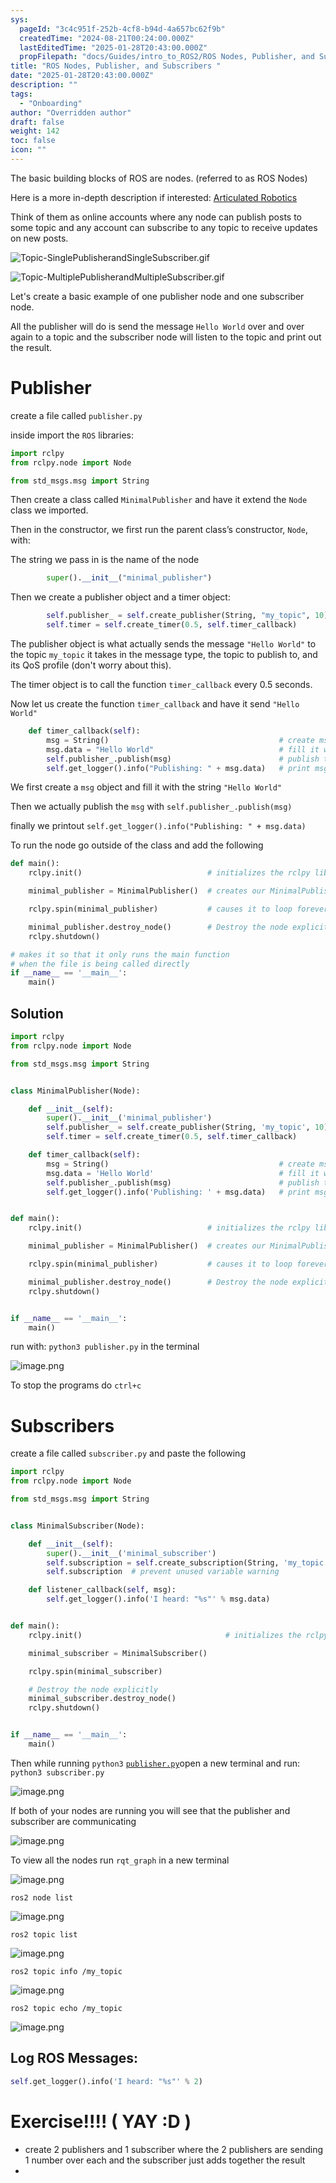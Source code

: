 ```yaml
---
sys:
  pageId: "3c4c951f-252b-4cf8-b94d-4a657bc62f9b"
  createdTime: "2024-08-21T00:24:00.000Z"
  lastEditedTime: "2025-01-28T20:43:00.000Z"
  propFilepath: "docs/Guides/intro_to_ROS2/ROS Nodes, Publisher, and Subscribers .md"
title: "ROS Nodes, Publisher, and Subscribers "
date: "2025-01-28T20:43:00.000Z"
description: ""
tags:
  - "Onboarding"
author: "Overridden author"
draft: false
weight: 142
toc: false
icon: ""
---
```


The basic building blocks of ROS are nodes. (referred to as ROS Nodes)

Here is a more in-depth description if interested: [Articulated Robotics](https://articulatedrobotics.xyz/tutorials/ready-for-ros/ros-overview#2-nodes)

Think of them as online accounts where any node can publish posts to some topic and any account can subscribe to any topic to receive updates on new posts.

![Topic-SinglePublisherandSingleSubscriber.gif](https://docs.ros.org/en/humble/_images/Topic-SinglePublisherandSingleSubscriber.gif)

![Topic-MultiplePublisherandMultipleSubscriber.gif](https://docs.ros.org/en/humble/_images/Topic-MultiplePublisherandMultipleSubscriber.gif)

Let's create a basic example of one publisher node and one subscriber node.

All the publisher will do is send the message `Hello World` over and over again to a topic and the subscriber node will listen to the topic and print out the result.

# Publisher

create a file called `publisher.py` 

inside import the `ROS` libraries:

```python
import rclpy
from rclpy.node import Node

from std_msgs.msg import String
```

Then create a class called `MinimalPublisher` and have it extend the `Node` class we imported.

Then in the constructor, we first run the parent class’s constructor, `Node`, with:

The string we pass in is the name of the node

```python
        super().__init__("minimal_publisher")
```

Then we create a publisher object and a timer object:

```python
        self.publisher_ = self.create_publisher(String, "my_topic", 10)
        self.timer = self.create_timer(0.5, self.timer_callback)
```

The publisher object is what actually sends the message `"Hello World"` to the topic `my_topic` it takes in the message type, the topic to publish to, and its QoS profile (don't worry about this).

The timer object is to call the function `timer_callback` every 0.5 seconds.

Now let us create the function `timer_callback` and have it send `"Hello World"`

```python
    def timer_callback(self):
        msg = String()                                      # create msg object
        msg.data = "Hello World"                            # fill it with data
        self.publisher_.publish(msg)                        # publish the message
        self.get_logger().info("Publishing: " + msg.data)   # print msg
```

We first create a `msg` object and fill it with the string `"Hello World"`

Then we actually publish the `msg` with `self.publisher_.publish(msg)`

finally we printout `self.get_logger().info("Publishing: " + msg.data)`

To run the node go outside of the class and add the following

```python
def main():
    rclpy.init()                            # initializes the rclpy library

    minimal_publisher = MinimalPublisher()  # creates our MinimalPublisher object

    rclpy.spin(minimal_publisher)           # causes it to loop forever

    minimal_publisher.destroy_node()        # Destroy the node explicitly
    rclpy.shutdown()

# makes it so that it only runs the main function
# when the file is being called directly
if __name__ == '__main__': 
    main()
```

## Solution

```python
import rclpy
from rclpy.node import Node

from std_msgs.msg import String


class MinimalPublisher(Node):

    def __init__(self):
        super().__init__('minimal_publisher')
        self.publisher_ = self.create_publisher(String, 'my_topic', 10)
        self.timer = self.create_timer(0.5, self.timer_callback)

    def timer_callback(self):
        msg = String()                                      # create msg object
        msg.data = 'Hello World'                            # fill it with data
        self.publisher_.publish(msg)                        # publish the message
        self.get_logger().info('Publishing: ' + msg.data)   # print msg


def main():
    rclpy.init()                            # initializes the rclpy library

    minimal_publisher = MinimalPublisher()  # creates our MinimalPublisher object

    rclpy.spin(minimal_publisher)           # causes it to loop forever

    minimal_publisher.destroy_node()        # Destroy the node explicitly
    rclpy.shutdown()


if __name__ == '__main__':
    main()
```

run with: `python3 publisher.py` in the terminal

![image.png](https://prod-files-secure.s3.us-west-2.amazonaws.com/d518164a-d88e-44d1-a4ee-3adb3bd8bce0/9214accb-ad5b-44f1-a31c-b3167c59138b/image.png?X-Amz-Algorithm=AWS4-HMAC-SHA256&X-Amz-Content-Sha256=UNSIGNED-PAYLOAD&X-Amz-Credential=ASIAZI2LB466QK76S6BO%2F20250205%2Fus-west-2%2Fs3%2Faws4_request&X-Amz-Date=20250205T190123Z&X-Amz-Expires=3600&X-Amz-Security-Token=IQoJb3JpZ2luX2VjEDIaCXVzLXdlc3QtMiJHMEUCIQC%2B%2FDu548F%2FBDhSZMrZPWudh%2BXyVbnNdZKeIuqoDPl9YQIgCF979HpYP%2BUbuUyRaSJt7xxIupkz35C2BN%2FumXxHLFgq%2FwMIShAAGgw2Mzc0MjMxODM4MDUiDB9k3KeAXLXivC7kSCrcAzDxREdnFJOoqR6exabMFlsdMbwqpahzZE7sdR3gMYBj5grMR3NuX39Wn4SgwH8ZpYYX2h1cPtv5sAYN5bwwY6f7S2%2BEfCqr2pLQQV0Zbd3o%2FlusDDfHY3cjJHVQRefgDW4gGa3kiUpeu0OJ%2FWOWQbZOrB%2Bh8qFwKS%2FLQfSWgOyL%2B8DXyYzAvt9OSTG0i%2BWBV7Fw7URIE2Akkane%2FyafwzYUWy4HMDfpL1uAc%2BV%2BX3vyG%2F7XAiqRKLx4WgRDhzk5xHqpyEsGRBrQtjRE6Xto3RtPJr0hLLVEhJnGkkauFlToIOUY31wYc%2BDUanIFnrjyFJUhH8wR7c0325uiDtQ3lZX6%2FCIEVA6KbWPS0t%2BOqKAfM7IsoHGTk0nC%2BW5YRRgpT%2F2qo4ARms1EKdSsOKNiX9Bym40xa62BJWZCspyPL%2BUrz9VkYopUnLqLfKW3k5MYUNYLGczro%2BTAuarmbCn10PGkqZuaGFhKJfGlJ3p8NTSXkZXyKzJnGaY%2F%2FcWfEjpjMwXdPm9Lkq5xliJTO6dYbnbhBYi%2Bmd%2BV%2Bgph80Q7geyucakAJS9axnOflPJYEbjKng2x6Ao6uULUQ5uQZMsnDxTYcQRTzd6w4BKGJLDM6%2FmxvjrvfwJTUgGv7Q%2FqMPW7jr0GOqUBajOykKzRFgx9%2FPig%2Bj3rdBoDCaKsUEYNTbzPnZS0ShjqDZDvgiHOB%2FqIkDgE6JSenNXSyRnA3Mfe9vNsSQgFxfSTfYtwcSnD1dpfcQ6r0OCpbXNQkZNXZbL1falO7TXXv4w1WPmaF2s0JipgHlguoc8szWFOj01VCOlCPEy%2B1siJdfmPlOPd5ZT8HrqFf2OSSirx19Qnh8WQLVcu9%2BThD8zbtmVV&X-Amz-Signature=4271e154a22239c06a446ad483fd0a233aebf6d289095229356dd2f488e4083f&X-Amz-SignedHeaders=host&x-id=GetObject)

To stop the programs do `ctrl+c`

# Subscribers

create a file called `subscriber.py` and paste the following

```python
import rclpy
from rclpy.node import Node

from std_msgs.msg import String


class MinimalSubscriber(Node):

    def __init__(self):
        super().__init__('minimal_subscriber')
        self.subscription = self.create_subscription(String, 'my_topic', self.listener_callback, 10)
        self.subscription  # prevent unused variable warning

    def listener_callback(self, msg):
        self.get_logger().info('I heard: "%s"' % msg.data)


def main():
    rclpy.init()                                # initializes the rclpy library

    minimal_subscriber = MinimalSubscriber()

    rclpy.spin(minimal_subscriber)

    # Destroy the node explicitly
    minimal_subscriber.destroy_node()
    rclpy.shutdown()


if __name__ == '__main__':
    main()
```

Then while running `python3` [`publisher.py`](http://publisher.py/)open a new terminal and run: `python3 subscriber.py` 

![image.png](https://prod-files-secure.s3.us-west-2.amazonaws.com/d518164a-d88e-44d1-a4ee-3adb3bd8bce0/611fccf2-c738-4dbd-94e9-98f209092866/image.png?X-Amz-Algorithm=AWS4-HMAC-SHA256&X-Amz-Content-Sha256=UNSIGNED-PAYLOAD&X-Amz-Credential=ASIAZI2LB466QK76S6BO%2F20250205%2Fus-west-2%2Fs3%2Faws4_request&X-Amz-Date=20250205T190123Z&X-Amz-Expires=3600&X-Amz-Security-Token=IQoJb3JpZ2luX2VjEDIaCXVzLXdlc3QtMiJHMEUCIQC%2B%2FDu548F%2FBDhSZMrZPWudh%2BXyVbnNdZKeIuqoDPl9YQIgCF979HpYP%2BUbuUyRaSJt7xxIupkz35C2BN%2FumXxHLFgq%2FwMIShAAGgw2Mzc0MjMxODM4MDUiDB9k3KeAXLXivC7kSCrcAzDxREdnFJOoqR6exabMFlsdMbwqpahzZE7sdR3gMYBj5grMR3NuX39Wn4SgwH8ZpYYX2h1cPtv5sAYN5bwwY6f7S2%2BEfCqr2pLQQV0Zbd3o%2FlusDDfHY3cjJHVQRefgDW4gGa3kiUpeu0OJ%2FWOWQbZOrB%2Bh8qFwKS%2FLQfSWgOyL%2B8DXyYzAvt9OSTG0i%2BWBV7Fw7URIE2Akkane%2FyafwzYUWy4HMDfpL1uAc%2BV%2BX3vyG%2F7XAiqRKLx4WgRDhzk5xHqpyEsGRBrQtjRE6Xto3RtPJr0hLLVEhJnGkkauFlToIOUY31wYc%2BDUanIFnrjyFJUhH8wR7c0325uiDtQ3lZX6%2FCIEVA6KbWPS0t%2BOqKAfM7IsoHGTk0nC%2BW5YRRgpT%2F2qo4ARms1EKdSsOKNiX9Bym40xa62BJWZCspyPL%2BUrz9VkYopUnLqLfKW3k5MYUNYLGczro%2BTAuarmbCn10PGkqZuaGFhKJfGlJ3p8NTSXkZXyKzJnGaY%2F%2FcWfEjpjMwXdPm9Lkq5xliJTO6dYbnbhBYi%2Bmd%2BV%2Bgph80Q7geyucakAJS9axnOflPJYEbjKng2x6Ao6uULUQ5uQZMsnDxTYcQRTzd6w4BKGJLDM6%2FmxvjrvfwJTUgGv7Q%2FqMPW7jr0GOqUBajOykKzRFgx9%2FPig%2Bj3rdBoDCaKsUEYNTbzPnZS0ShjqDZDvgiHOB%2FqIkDgE6JSenNXSyRnA3Mfe9vNsSQgFxfSTfYtwcSnD1dpfcQ6r0OCpbXNQkZNXZbL1falO7TXXv4w1WPmaF2s0JipgHlguoc8szWFOj01VCOlCPEy%2B1siJdfmPlOPd5ZT8HrqFf2OSSirx19Qnh8WQLVcu9%2BThD8zbtmVV&X-Amz-Signature=1146773357b9823b30de9734290656dbc8f4ecd4253cadaa2d31f372aafd0be6&X-Amz-SignedHeaders=host&x-id=GetObject)

If both of your nodes are running you will see that the publisher and subscriber are communicating

![image.png](https://prod-files-secure.s3.us-west-2.amazonaws.com/d518164a-d88e-44d1-a4ee-3adb3bd8bce0/eea428b5-1cf0-43bb-a30b-81cbaf6c5c78/image.png?X-Amz-Algorithm=AWS4-HMAC-SHA256&X-Amz-Content-Sha256=UNSIGNED-PAYLOAD&X-Amz-Credential=ASIAZI2LB466QK76S6BO%2F20250205%2Fus-west-2%2Fs3%2Faws4_request&X-Amz-Date=20250205T190123Z&X-Amz-Expires=3600&X-Amz-Security-Token=IQoJb3JpZ2luX2VjEDIaCXVzLXdlc3QtMiJHMEUCIQC%2B%2FDu548F%2FBDhSZMrZPWudh%2BXyVbnNdZKeIuqoDPl9YQIgCF979HpYP%2BUbuUyRaSJt7xxIupkz35C2BN%2FumXxHLFgq%2FwMIShAAGgw2Mzc0MjMxODM4MDUiDB9k3KeAXLXivC7kSCrcAzDxREdnFJOoqR6exabMFlsdMbwqpahzZE7sdR3gMYBj5grMR3NuX39Wn4SgwH8ZpYYX2h1cPtv5sAYN5bwwY6f7S2%2BEfCqr2pLQQV0Zbd3o%2FlusDDfHY3cjJHVQRefgDW4gGa3kiUpeu0OJ%2FWOWQbZOrB%2Bh8qFwKS%2FLQfSWgOyL%2B8DXyYzAvt9OSTG0i%2BWBV7Fw7URIE2Akkane%2FyafwzYUWy4HMDfpL1uAc%2BV%2BX3vyG%2F7XAiqRKLx4WgRDhzk5xHqpyEsGRBrQtjRE6Xto3RtPJr0hLLVEhJnGkkauFlToIOUY31wYc%2BDUanIFnrjyFJUhH8wR7c0325uiDtQ3lZX6%2FCIEVA6KbWPS0t%2BOqKAfM7IsoHGTk0nC%2BW5YRRgpT%2F2qo4ARms1EKdSsOKNiX9Bym40xa62BJWZCspyPL%2BUrz9VkYopUnLqLfKW3k5MYUNYLGczro%2BTAuarmbCn10PGkqZuaGFhKJfGlJ3p8NTSXkZXyKzJnGaY%2F%2FcWfEjpjMwXdPm9Lkq5xliJTO6dYbnbhBYi%2Bmd%2BV%2Bgph80Q7geyucakAJS9axnOflPJYEbjKng2x6Ao6uULUQ5uQZMsnDxTYcQRTzd6w4BKGJLDM6%2FmxvjrvfwJTUgGv7Q%2FqMPW7jr0GOqUBajOykKzRFgx9%2FPig%2Bj3rdBoDCaKsUEYNTbzPnZS0ShjqDZDvgiHOB%2FqIkDgE6JSenNXSyRnA3Mfe9vNsSQgFxfSTfYtwcSnD1dpfcQ6r0OCpbXNQkZNXZbL1falO7TXXv4w1WPmaF2s0JipgHlguoc8szWFOj01VCOlCPEy%2B1siJdfmPlOPd5ZT8HrqFf2OSSirx19Qnh8WQLVcu9%2BThD8zbtmVV&X-Amz-Signature=c43f017cc01e2c3ac3f61e7409e3e6a8fcc22331f21d88aef9667d612429ffa9&X-Amz-SignedHeaders=host&x-id=GetObject)

To view all the nodes run `rqt_graph` in a new terminal

![image.png](https://prod-files-secure.s3.us-west-2.amazonaws.com/d518164a-d88e-44d1-a4ee-3adb3bd8bce0/1d98e964-4318-4d62-b5c4-8c8f78368598/image.png?X-Amz-Algorithm=AWS4-HMAC-SHA256&X-Amz-Content-Sha256=UNSIGNED-PAYLOAD&X-Amz-Credential=ASIAZI2LB466QK76S6BO%2F20250205%2Fus-west-2%2Fs3%2Faws4_request&X-Amz-Date=20250205T190123Z&X-Amz-Expires=3600&X-Amz-Security-Token=IQoJb3JpZ2luX2VjEDIaCXVzLXdlc3QtMiJHMEUCIQC%2B%2FDu548F%2FBDhSZMrZPWudh%2BXyVbnNdZKeIuqoDPl9YQIgCF979HpYP%2BUbuUyRaSJt7xxIupkz35C2BN%2FumXxHLFgq%2FwMIShAAGgw2Mzc0MjMxODM4MDUiDB9k3KeAXLXivC7kSCrcAzDxREdnFJOoqR6exabMFlsdMbwqpahzZE7sdR3gMYBj5grMR3NuX39Wn4SgwH8ZpYYX2h1cPtv5sAYN5bwwY6f7S2%2BEfCqr2pLQQV0Zbd3o%2FlusDDfHY3cjJHVQRefgDW4gGa3kiUpeu0OJ%2FWOWQbZOrB%2Bh8qFwKS%2FLQfSWgOyL%2B8DXyYzAvt9OSTG0i%2BWBV7Fw7URIE2Akkane%2FyafwzYUWy4HMDfpL1uAc%2BV%2BX3vyG%2F7XAiqRKLx4WgRDhzk5xHqpyEsGRBrQtjRE6Xto3RtPJr0hLLVEhJnGkkauFlToIOUY31wYc%2BDUanIFnrjyFJUhH8wR7c0325uiDtQ3lZX6%2FCIEVA6KbWPS0t%2BOqKAfM7IsoHGTk0nC%2BW5YRRgpT%2F2qo4ARms1EKdSsOKNiX9Bym40xa62BJWZCspyPL%2BUrz9VkYopUnLqLfKW3k5MYUNYLGczro%2BTAuarmbCn10PGkqZuaGFhKJfGlJ3p8NTSXkZXyKzJnGaY%2F%2FcWfEjpjMwXdPm9Lkq5xliJTO6dYbnbhBYi%2Bmd%2BV%2Bgph80Q7geyucakAJS9axnOflPJYEbjKng2x6Ao6uULUQ5uQZMsnDxTYcQRTzd6w4BKGJLDM6%2FmxvjrvfwJTUgGv7Q%2FqMPW7jr0GOqUBajOykKzRFgx9%2FPig%2Bj3rdBoDCaKsUEYNTbzPnZS0ShjqDZDvgiHOB%2FqIkDgE6JSenNXSyRnA3Mfe9vNsSQgFxfSTfYtwcSnD1dpfcQ6r0OCpbXNQkZNXZbL1falO7TXXv4w1WPmaF2s0JipgHlguoc8szWFOj01VCOlCPEy%2B1siJdfmPlOPd5ZT8HrqFf2OSSirx19Qnh8WQLVcu9%2BThD8zbtmVV&X-Amz-Signature=2e4f6e2c057a603a79cccac5cdb98446765fd2f1c51a88c222a8d0479a83478e&X-Amz-SignedHeaders=host&x-id=GetObject)

`ros2 node list`

![image.png](https://prod-files-secure.s3.us-west-2.amazonaws.com/d518164a-d88e-44d1-a4ee-3adb3bd8bce0/680ac8cf-e6d9-4164-9ece-5b9a6fccffee/image.png?X-Amz-Algorithm=AWS4-HMAC-SHA256&X-Amz-Content-Sha256=UNSIGNED-PAYLOAD&X-Amz-Credential=ASIAZI2LB466QK76S6BO%2F20250205%2Fus-west-2%2Fs3%2Faws4_request&X-Amz-Date=20250205T190123Z&X-Amz-Expires=3600&X-Amz-Security-Token=IQoJb3JpZ2luX2VjEDIaCXVzLXdlc3QtMiJHMEUCIQC%2B%2FDu548F%2FBDhSZMrZPWudh%2BXyVbnNdZKeIuqoDPl9YQIgCF979HpYP%2BUbuUyRaSJt7xxIupkz35C2BN%2FumXxHLFgq%2FwMIShAAGgw2Mzc0MjMxODM4MDUiDB9k3KeAXLXivC7kSCrcAzDxREdnFJOoqR6exabMFlsdMbwqpahzZE7sdR3gMYBj5grMR3NuX39Wn4SgwH8ZpYYX2h1cPtv5sAYN5bwwY6f7S2%2BEfCqr2pLQQV0Zbd3o%2FlusDDfHY3cjJHVQRefgDW4gGa3kiUpeu0OJ%2FWOWQbZOrB%2Bh8qFwKS%2FLQfSWgOyL%2B8DXyYzAvt9OSTG0i%2BWBV7Fw7URIE2Akkane%2FyafwzYUWy4HMDfpL1uAc%2BV%2BX3vyG%2F7XAiqRKLx4WgRDhzk5xHqpyEsGRBrQtjRE6Xto3RtPJr0hLLVEhJnGkkauFlToIOUY31wYc%2BDUanIFnrjyFJUhH8wR7c0325uiDtQ3lZX6%2FCIEVA6KbWPS0t%2BOqKAfM7IsoHGTk0nC%2BW5YRRgpT%2F2qo4ARms1EKdSsOKNiX9Bym40xa62BJWZCspyPL%2BUrz9VkYopUnLqLfKW3k5MYUNYLGczro%2BTAuarmbCn10PGkqZuaGFhKJfGlJ3p8NTSXkZXyKzJnGaY%2F%2FcWfEjpjMwXdPm9Lkq5xliJTO6dYbnbhBYi%2Bmd%2BV%2Bgph80Q7geyucakAJS9axnOflPJYEbjKng2x6Ao6uULUQ5uQZMsnDxTYcQRTzd6w4BKGJLDM6%2FmxvjrvfwJTUgGv7Q%2FqMPW7jr0GOqUBajOykKzRFgx9%2FPig%2Bj3rdBoDCaKsUEYNTbzPnZS0ShjqDZDvgiHOB%2FqIkDgE6JSenNXSyRnA3Mfe9vNsSQgFxfSTfYtwcSnD1dpfcQ6r0OCpbXNQkZNXZbL1falO7TXXv4w1WPmaF2s0JipgHlguoc8szWFOj01VCOlCPEy%2B1siJdfmPlOPd5ZT8HrqFf2OSSirx19Qnh8WQLVcu9%2BThD8zbtmVV&X-Amz-Signature=76221a1486c447d428cc1addbf85e7c5edc64dafd11f695fe0b63bdf5fd7e8cc&X-Amz-SignedHeaders=host&x-id=GetObject)

`ros2 topic list`

![image.png](https://prod-files-secure.s3.us-west-2.amazonaws.com/d518164a-d88e-44d1-a4ee-3adb3bd8bce0/eee2ebe1-27ef-4a4a-96fb-2ca54126fb29/image.png?X-Amz-Algorithm=AWS4-HMAC-SHA256&X-Amz-Content-Sha256=UNSIGNED-PAYLOAD&X-Amz-Credential=ASIAZI2LB466QK76S6BO%2F20250205%2Fus-west-2%2Fs3%2Faws4_request&X-Amz-Date=20250205T190123Z&X-Amz-Expires=3600&X-Amz-Security-Token=IQoJb3JpZ2luX2VjEDIaCXVzLXdlc3QtMiJHMEUCIQC%2B%2FDu548F%2FBDhSZMrZPWudh%2BXyVbnNdZKeIuqoDPl9YQIgCF979HpYP%2BUbuUyRaSJt7xxIupkz35C2BN%2FumXxHLFgq%2FwMIShAAGgw2Mzc0MjMxODM4MDUiDB9k3KeAXLXivC7kSCrcAzDxREdnFJOoqR6exabMFlsdMbwqpahzZE7sdR3gMYBj5grMR3NuX39Wn4SgwH8ZpYYX2h1cPtv5sAYN5bwwY6f7S2%2BEfCqr2pLQQV0Zbd3o%2FlusDDfHY3cjJHVQRefgDW4gGa3kiUpeu0OJ%2FWOWQbZOrB%2Bh8qFwKS%2FLQfSWgOyL%2B8DXyYzAvt9OSTG0i%2BWBV7Fw7URIE2Akkane%2FyafwzYUWy4HMDfpL1uAc%2BV%2BX3vyG%2F7XAiqRKLx4WgRDhzk5xHqpyEsGRBrQtjRE6Xto3RtPJr0hLLVEhJnGkkauFlToIOUY31wYc%2BDUanIFnrjyFJUhH8wR7c0325uiDtQ3lZX6%2FCIEVA6KbWPS0t%2BOqKAfM7IsoHGTk0nC%2BW5YRRgpT%2F2qo4ARms1EKdSsOKNiX9Bym40xa62BJWZCspyPL%2BUrz9VkYopUnLqLfKW3k5MYUNYLGczro%2BTAuarmbCn10PGkqZuaGFhKJfGlJ3p8NTSXkZXyKzJnGaY%2F%2FcWfEjpjMwXdPm9Lkq5xliJTO6dYbnbhBYi%2Bmd%2BV%2Bgph80Q7geyucakAJS9axnOflPJYEbjKng2x6Ao6uULUQ5uQZMsnDxTYcQRTzd6w4BKGJLDM6%2FmxvjrvfwJTUgGv7Q%2FqMPW7jr0GOqUBajOykKzRFgx9%2FPig%2Bj3rdBoDCaKsUEYNTbzPnZS0ShjqDZDvgiHOB%2FqIkDgE6JSenNXSyRnA3Mfe9vNsSQgFxfSTfYtwcSnD1dpfcQ6r0OCpbXNQkZNXZbL1falO7TXXv4w1WPmaF2s0JipgHlguoc8szWFOj01VCOlCPEy%2B1siJdfmPlOPd5ZT8HrqFf2OSSirx19Qnh8WQLVcu9%2BThD8zbtmVV&X-Amz-Signature=628f74e600c423d6f03a571ca118b69077358cf04a37e39693651d16e8cc3c89&X-Amz-SignedHeaders=host&x-id=GetObject)

`ros2 topic info /my_topic`

![image.png](https://prod-files-secure.s3.us-west-2.amazonaws.com/d518164a-d88e-44d1-a4ee-3adb3bd8bce0/6288ef12-cb9e-406f-b9eb-65feed3a9011/image.png?X-Amz-Algorithm=AWS4-HMAC-SHA256&X-Amz-Content-Sha256=UNSIGNED-PAYLOAD&X-Amz-Credential=ASIAZI2LB466QK76S6BO%2F20250205%2Fus-west-2%2Fs3%2Faws4_request&X-Amz-Date=20250205T190123Z&X-Amz-Expires=3600&X-Amz-Security-Token=IQoJb3JpZ2luX2VjEDIaCXVzLXdlc3QtMiJHMEUCIQC%2B%2FDu548F%2FBDhSZMrZPWudh%2BXyVbnNdZKeIuqoDPl9YQIgCF979HpYP%2BUbuUyRaSJt7xxIupkz35C2BN%2FumXxHLFgq%2FwMIShAAGgw2Mzc0MjMxODM4MDUiDB9k3KeAXLXivC7kSCrcAzDxREdnFJOoqR6exabMFlsdMbwqpahzZE7sdR3gMYBj5grMR3NuX39Wn4SgwH8ZpYYX2h1cPtv5sAYN5bwwY6f7S2%2BEfCqr2pLQQV0Zbd3o%2FlusDDfHY3cjJHVQRefgDW4gGa3kiUpeu0OJ%2FWOWQbZOrB%2Bh8qFwKS%2FLQfSWgOyL%2B8DXyYzAvt9OSTG0i%2BWBV7Fw7URIE2Akkane%2FyafwzYUWy4HMDfpL1uAc%2BV%2BX3vyG%2F7XAiqRKLx4WgRDhzk5xHqpyEsGRBrQtjRE6Xto3RtPJr0hLLVEhJnGkkauFlToIOUY31wYc%2BDUanIFnrjyFJUhH8wR7c0325uiDtQ3lZX6%2FCIEVA6KbWPS0t%2BOqKAfM7IsoHGTk0nC%2BW5YRRgpT%2F2qo4ARms1EKdSsOKNiX9Bym40xa62BJWZCspyPL%2BUrz9VkYopUnLqLfKW3k5MYUNYLGczro%2BTAuarmbCn10PGkqZuaGFhKJfGlJ3p8NTSXkZXyKzJnGaY%2F%2FcWfEjpjMwXdPm9Lkq5xliJTO6dYbnbhBYi%2Bmd%2BV%2Bgph80Q7geyucakAJS9axnOflPJYEbjKng2x6Ao6uULUQ5uQZMsnDxTYcQRTzd6w4BKGJLDM6%2FmxvjrvfwJTUgGv7Q%2FqMPW7jr0GOqUBajOykKzRFgx9%2FPig%2Bj3rdBoDCaKsUEYNTbzPnZS0ShjqDZDvgiHOB%2FqIkDgE6JSenNXSyRnA3Mfe9vNsSQgFxfSTfYtwcSnD1dpfcQ6r0OCpbXNQkZNXZbL1falO7TXXv4w1WPmaF2s0JipgHlguoc8szWFOj01VCOlCPEy%2B1siJdfmPlOPd5ZT8HrqFf2OSSirx19Qnh8WQLVcu9%2BThD8zbtmVV&X-Amz-Signature=a38c869395146c58050f46c4f5161f6245f661433537633e4153c1b133a72058&X-Amz-SignedHeaders=host&x-id=GetObject)

`ros2 topic echo /my_topic`

![image.png](https://prod-files-secure.s3.us-west-2.amazonaws.com/d518164a-d88e-44d1-a4ee-3adb3bd8bce0/0a6fcb4d-422d-4a6c-a803-749ef4adf2c6/image.png?X-Amz-Algorithm=AWS4-HMAC-SHA256&X-Amz-Content-Sha256=UNSIGNED-PAYLOAD&X-Amz-Credential=ASIAZI2LB466QK76S6BO%2F20250205%2Fus-west-2%2Fs3%2Faws4_request&X-Amz-Date=20250205T190123Z&X-Amz-Expires=3600&X-Amz-Security-Token=IQoJb3JpZ2luX2VjEDIaCXVzLXdlc3QtMiJHMEUCIQC%2B%2FDu548F%2FBDhSZMrZPWudh%2BXyVbnNdZKeIuqoDPl9YQIgCF979HpYP%2BUbuUyRaSJt7xxIupkz35C2BN%2FumXxHLFgq%2FwMIShAAGgw2Mzc0MjMxODM4MDUiDB9k3KeAXLXivC7kSCrcAzDxREdnFJOoqR6exabMFlsdMbwqpahzZE7sdR3gMYBj5grMR3NuX39Wn4SgwH8ZpYYX2h1cPtv5sAYN5bwwY6f7S2%2BEfCqr2pLQQV0Zbd3o%2FlusDDfHY3cjJHVQRefgDW4gGa3kiUpeu0OJ%2FWOWQbZOrB%2Bh8qFwKS%2FLQfSWgOyL%2B8DXyYzAvt9OSTG0i%2BWBV7Fw7URIE2Akkane%2FyafwzYUWy4HMDfpL1uAc%2BV%2BX3vyG%2F7XAiqRKLx4WgRDhzk5xHqpyEsGRBrQtjRE6Xto3RtPJr0hLLVEhJnGkkauFlToIOUY31wYc%2BDUanIFnrjyFJUhH8wR7c0325uiDtQ3lZX6%2FCIEVA6KbWPS0t%2BOqKAfM7IsoHGTk0nC%2BW5YRRgpT%2F2qo4ARms1EKdSsOKNiX9Bym40xa62BJWZCspyPL%2BUrz9VkYopUnLqLfKW3k5MYUNYLGczro%2BTAuarmbCn10PGkqZuaGFhKJfGlJ3p8NTSXkZXyKzJnGaY%2F%2FcWfEjpjMwXdPm9Lkq5xliJTO6dYbnbhBYi%2Bmd%2BV%2Bgph80Q7geyucakAJS9axnOflPJYEbjKng2x6Ao6uULUQ5uQZMsnDxTYcQRTzd6w4BKGJLDM6%2FmxvjrvfwJTUgGv7Q%2FqMPW7jr0GOqUBajOykKzRFgx9%2FPig%2Bj3rdBoDCaKsUEYNTbzPnZS0ShjqDZDvgiHOB%2FqIkDgE6JSenNXSyRnA3Mfe9vNsSQgFxfSTfYtwcSnD1dpfcQ6r0OCpbXNQkZNXZbL1falO7TXXv4w1WPmaF2s0JipgHlguoc8szWFOj01VCOlCPEy%2B1siJdfmPlOPd5ZT8HrqFf2OSSirx19Qnh8WQLVcu9%2BThD8zbtmVV&X-Amz-Signature=391889426de53d7f3eed5f48bc5054fd8ff35219fa3fe73fd70a8cce7e6c9e18&X-Amz-SignedHeaders=host&x-id=GetObject)

## Log ROS Messages:

```python
self.get_logger().info('I heard: "%s"' % 2)
```

# Exercise!!!! ( YAY :D )

- create 2 publishers and 1 subscriber where the 2 publishers are sending 1 number over each and the subscriber just adds together the result
- 
